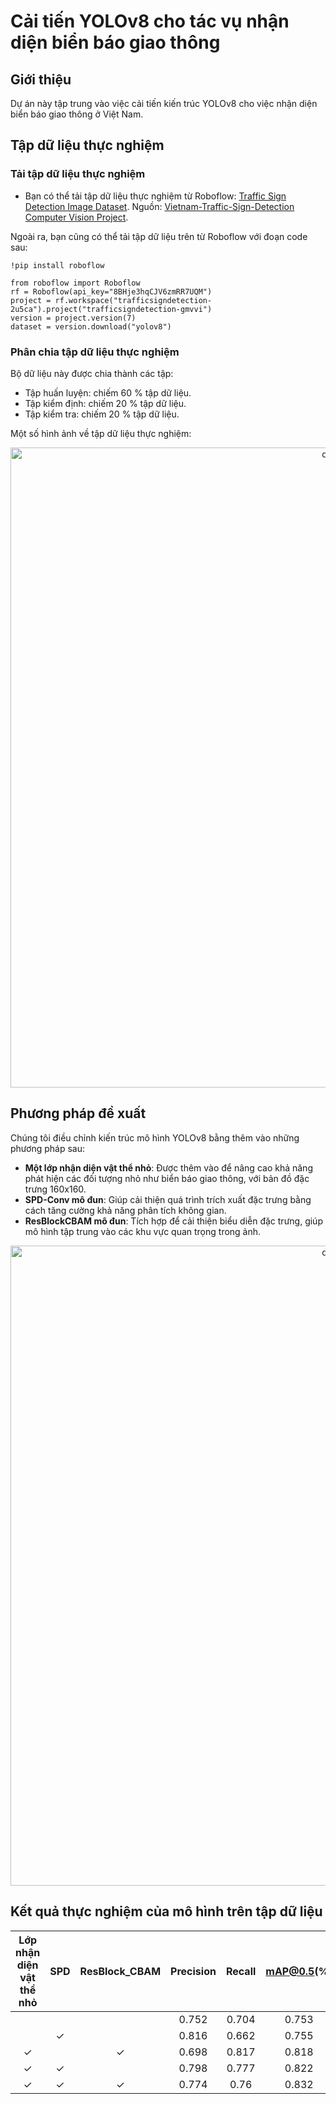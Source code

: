 # Cải tiến YOLOv8 cho tác vụ nhận diện biển báo giao thông


## Giới thiệu
Dự án này tập trung vào việc cải tiến kiến trúc YOLOv8 cho việc nhận diện biển báo giao thông ở Việt Nam.

<!-- ## Requirements -->


<!-- ## Environment
```
  pip install -r requirements.txt
``` -->

## Tập dữ liệu thực nghiệm
### Tải tập dữ liệu thực nghiệm
* Bạn có thể tải tập dữ liệu thực nghiệm từ Roboflow: [Traffic Sign Detection Image Dataset](https://universe.roboflow.com/trafficsigndetection-2u5ca/trafficsigndetection-gmvvi/dataset/7). 
Nguồn: [Vietnam-Traffic-Sign-Detection Computer Vision Project](https://universe.roboflow.com/vietnam-traffic-sign-detection/vietnam-traffic-sign-detection-2i2j8).

Ngoài ra, bạn cũng có thể tải tập dữ liệu trên từ Roboflow với đoạn code sau:
```
!pip install roboflow

from roboflow import Roboflow
rf = Roboflow(api_key="8BHje3hqCJV6zmRR7UQM")
project = rf.workspace("trafficsigndetection-2u5ca").project("trafficsigndetection-gmvvi")
version = project.version(7)
dataset = version.download("yolov8")
```

### Phân chia tập dữ liệu thực nghiệm

Bộ dữ liệu này được chia thành các tập:
- Tập huấn luyện: chiếm 60 % tập dữ liệu.
- Tập kiểm định: chiếm 20 % tập dữ liệu.
- Tập kiểm tra: chiếm 20 % tập dữ liệu.


Một số hình ảnh về tập dữ liệu thực nghiệm: 

<p align="center">
  <img src="img\dataa.jpg" width="1024" title="details">
</p>

## Phương pháp đề xuất
 Chúng tôi điều chỉnh kiến trúc mô hình YOLOv8 bằng thêm vào những phương pháp sau:
  - **Một lớp nhận diện vật thể nhỏ**: Được thêm vào để nâng cao khả năng phát hiện các đối tượng nhỏ như biển báo giao thông, với bản đồ đặc trưng 160x160.
  - **SPD-Conv mô đun**:  Giúp cải thiện quá trình trích xuất đặc trưng bằng cách tăng cường khả năng phân tích không gian.
  - **ResBlockCBAM mô đun**: Tích hợp để cải thiện biểu diễn đặc trưng, giúp mô hình tập trung vào các khu vực quan trọng trong ảnh.
  <p align="center">
  <img src="img\archi.jpg" width="1024" title="details">
</p>

## Kết quả thực nghiệm của mô hình trên tập dữ liệu
| Lớp nhận diện vật thể nhỏ | SPD | ResBlock_CBAM | Precision | Recall | mAP@0.5(%) | mAP@0.5:0.95(%) |
| :--: | :-: | :-: | :-: | :-: | :-: | :-: |
| | | |0.752 | 0.704 | 0.753 | 0.61 |
| | ✓ | |0.816 | 0.662 | 0.755 | 0.612|
| ✓ | | ✓ | 0.698 | 0.817 | 0.818 | 0.67|
| ✓ | ✓ | | 0.798 | 0.777 | 0.822 | 0.668 |
| ✓ | ✓ | ✓ | 0.774 | 0.76 | 0.832 | 0.681 |
